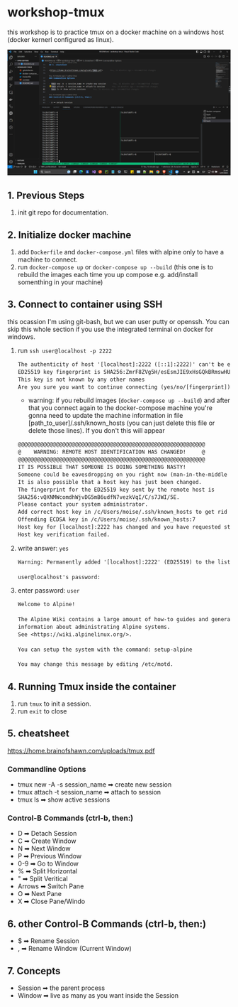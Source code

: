 # workshop-tmux

this workshop is to practice tmux on a docker machine on a windows host (docker kernerl configured as linux).

![Tmux Preview Image 01](<https://github.com/moisesjurad0/workshop-tmux/raw/main/images/Captura de pantalla 2023-07-05 234909.png>)

## 1. Previous Steps

1. init git repo for documentation.

## 2. Initialize docker machine

1. add `Dockerfile` and `docker-compose.yml` files with alpine only to have a machine to connect.
1. run `docker-compose up` or `docker-compose up --build` (this one is to rebuild the images each time you up compose e.g. add/install somenthing in your machine)

## 3. Connect to container using SSH

this ocassion I'm using git-bash, but we can user putty or openssh.
You can skip this whole section if you use the integrated terminal on docker for windows.

1. run `ssh user@localhost -p 2222`

    ```txt
    The authenticity of host '[localhost]:2222 ([::1]:2222)' can't be established.
    ED25519 key fingerprint is SHA256:ZmrF8ZVg5H/esEsmJIE9xHsGQkBRmswHUXzTTqp9BBU.
    This key is not known by any other names
    Are you sure you want to continue connecting (yes/no/[fingerprint])?
    ```

    - warning: if you rebuild images (`docker-compose up --build`) and after that you connect again to the docker-compose machine you're gonna need to update the machine information in file [path_to_user]/.ssh/known_hosts (you can just delete this file or delete those lines). If you don't this will appear

    ```txt
    @@@@@@@@@@@@@@@@@@@@@@@@@@@@@@@@@@@@@@@@@@@@@@@@@@@@@@@@@@@
    @    WARNING: REMOTE HOST IDENTIFICATION HAS CHANGED!     @
    @@@@@@@@@@@@@@@@@@@@@@@@@@@@@@@@@@@@@@@@@@@@@@@@@@@@@@@@@@@
    IT IS POSSIBLE THAT SOMEONE IS DOING SOMETHING NASTY!
    Someone could be eavesdropping on you right now (man-in-the-middle attack)!
    It is also possible that a host key has just been changed.
    The fingerprint for the ED25519 key sent by the remote host is
    SHA256:vQXNMWcomdhWjvDG5mB6udfN7vezkVqI/C/s7JWI/5E.
    Please contact your system administrator.
    Add correct host key in /c/Users/moise/.ssh/known_hosts to get rid of this message.
    Offending ECDSA key in /c/Users/moise/.ssh/known_hosts:7
    Host key for [localhost]:2222 has changed and you have requested strict checking.
    Host key verification failed.
    ```

1. write answer: `yes`

    ```txt
    Warning: Permanently added '[localhost]:2222' (ED25519) to the list of known hosts.

    user@localhost's password:
    ```

1. enter password:  `user`

    ```txt
    Welcome to Alpine!

    The Alpine Wiki contains a large amount of how-to guides and general
    information about administrating Alpine systems.
    See <https://wiki.alpinelinux.org/>.

    You can setup the system with the command: setup-alpine

    You may change this message by editing /etc/motd.
    ```

## 4. Running Tmux inside the container

1. run `tmux` to init a session.
1. run `exit` to close

## 5. cheatsheet

<https://home.brainofshawn.com/uploads/tmux.pdf>

### Commandline Options

- tmux new -A -s session_name ➡ create new session
- tmux attach -t session_name ➡ attach to session
- tmux ls ➡ show active sessions

### Control-B Commands (ctrl-b, then:)

- D ➡ Detach Session
- C ➡ Create Window
- N ➡ Next Window
- P ➡ Previous Window
- 0-9 ➡ Go to Window
- % ➡ Split Horizontal
- " ➡ Split Veritical
- Arrows ➡ Switch Pane
- O ➡ Next Pane
- X ➡ Close Pane/Windo

## 6. other Control-B Commands (ctrl-b, then:)

- $ ➡ Rename Session
- , ➡ Rename Window (Current Window)

## 7. Concepts

- Session ➡ the parent process
- Window ➡ live as many as you want inside the Session
